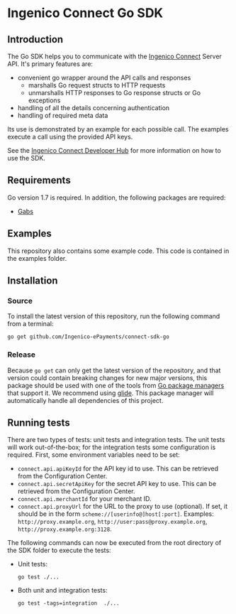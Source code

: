 # Ingenico Connect Go SDK

## Introduction

The Go SDK helps you to communicate with the [Ingenico Connect](http://www.ingenico.com/epayments) Server API. It's primary features are:

* convenient go wrapper around the API calls and responses
    * marshalls Go request structs to HTTP requests
    * unmarshalls HTTP responses to Go response structs or Go exceptions
* handling of all the details concerning authentication
* handling of required meta data

Its use is demonstrated by an example for each possible call. The examples execute a call using the provided API keys.

See the [Ingenico Connect Developer Hub](https://developer.globalcollect.com/documentation/sdk/server/go/) for more information on how to use the SDK.

## Requirements

Go version 1.7 is required. In addition, the following packages are required:
* [Gabs](https://github.com/Jeffail/gabs)

## Examples

This repository also contains some example code. This code is contained in the examples folder.

## Installation

### Source

To install the latest version of this repository, run the following command from a terminal:

    go get github.com/Ingenico-ePayments/connect-sdk-go

### Release

Because `go get` can only get the latest version of the repository, and that version could contain breaking changes for new major versions, this package should be used with one of the tools from [Go package managers](https://github.com/golang/go/wiki/PackageManagementTools#pkg-copy-built-using-gopath-modification-supports-fetching-specific-version) that support it. We recommend using [glide](https://github.com/Masterminds/glide). This package manager will automatically handle all dependencies of this project.

## Running tests

There are two types of tests: unit tests and integration tests. The unit tests will work out-of-the-box; for the integration tests some configuration is required. First, some environment variables need to be set:

* `connect.api.apiKeyId` for the API key id to use. This can be retrieved from the Configuration Center.
* `connect.api.secretApiKey` for the secret API key to use. This can be retrieved from the Configuration Center.
* `connect.api.merchantId` for your merchant ID.
* `connect.api.proxyUrl` for the URL to the proxy to use (optional). If set, it should be in the form `scheme://[userinfo@]host[:port]`. Examples: `http://proxy.example.org`, `http://user:pass@proxy.example.org`, `http://proxy.example.org:3128`.

The following commands can now be executed from the root directory of the SDK folder to execute the tests:

* Unit tests:
    
    ```
    go test ./...
    ```
*  Both unit and integration tests:
    
    ```
    go test -tags=integration  ./...
    ```

